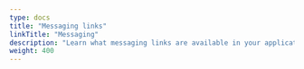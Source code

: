 ```yaml
---
type: docs
title: "Messaging links"
linkTitle: "Messaging"
description: "Learn what messaging links are available in your application"
weight: 400
---
```

